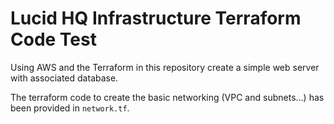 # Lucid HQ Infrastructure Terraform Code Test #

Using AWS and the Terraform in this repository create a simple web server with associated database.

The terraform code to create the basic networking (VPC and subnets...) has been provided in `network.tf`.
